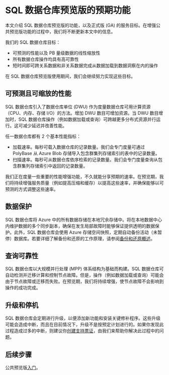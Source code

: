 <!-- Remove create ticket function -->
<properties
   pageTitle="SQL 数据仓库预览版的预期功能 | Azure"
   description="SQL 数据仓库公共预览版功能摘要，以及正式版的目标。"
   services="sql-data-warehouse"
   documentationCenter="NA"
   authors="happynicolle"
   manager="barbkess"
   editor=""/>

<tags
   ms.service="sql-data-warehouse"
   ms.date="06/11/2016"
   wacn.date="07/18/2016"/>


# SQL 数据仓库预览版的预期功能

本文介绍 SQL 数据仓库预览版的功能，以及正式版 (GA) 的服务目标。在增强公共预览版功能的过程中，我们将不断更新本文中的信息。

我们的 SQL 数据仓库目标：

- 可预测的性能以及 PB 量级数据的线性缩放性
- 所有数据仓库操作均具有高可靠性
- 短时间即可跨关系数据和非关系数据完成从数据加载到数据洞察在内的操作

在 SQL 数据仓库预览版使用期间，我们会继续努力实现这些目标。

## 可预测且可缩放的性能

SQL 数据仓库引入了数据仓库单位 (DWU) 作为度量数据仓库可用计算资源（CPU、内存、存储 I/O）的方法。增加 DWU 数目可增加资源。当 DWU 数目增加时，SQL 数据仓库操作（例如数据加载或查询）可跨越更多分布式资源并行运行。这可减少延迟并改善性能。

任一数据仓库都有 2 个基本性能指标：

- 加载速率。每秒可载入数据仓库的记录数量。我们会专门度量可通过 PolyBase 从 Azure Blob 存储导入包含群集列存储索引的表中的记录数量。
- 扫描速率。每秒可从数据仓库依序检索的记录数量。我们会专门度量查询从包含群集列存储索引中返回的记录数量。

我们正在度量一些重要的性能增强功能，不久就能分享预期的速率。在预览期，我们将持续增强服务质量（例如提高压缩和缓存）以提高这些速率，并确保能够以可预测的方式调整这些速率。

## 数据保护

SQL 数据仓库将 Azure 中的所有数据存储在本地冗余存储中。将在本地数据中心内维护数据的多个同步副本，确保在发生局部故障时能够保证提供透明的数据保护。此外，SQL 数据仓库会使用 Azure 存储空间快照，定期自动备份活动（未暂停）数据库。若要详细了解备份和还原的工作原理，请参阅[备份和还原概述][]。

## 查询可靠性

SQL 数据仓库以大规模并行处理 (MPP) 体系结构为基础而构建。SQL 数据仓库可自动检测并迁移计算和控制节点故障。但是，操作（例如数据加载或查询）可能会由于节点故障或迁移而失败。在预览期，我们将持续增强，使节点故障不会影响到操作的成功完成。

## 升级和停机

SQL 数据仓库会定期进行升级，以便添加新功能和安装关键修补程序。这些升级可能会造成中断，而且在目前情况下，升级不是按预定计划进行的。如果你发现此过程造成过多的中断，则建议你[创建支持票证][]，由我们来帮助你解决此过程中的问题。

## 后续步骤

公共预览版[入门][]。

<!--Image references-->

<!--Article references-->
[创建支持票证]: /documentation/articles/sql-data-warehouse-get-started-create-support-ticket/
[入门]: /documentation/articles/sql-data-warehouse-get-started-provision/
[备份和还原概述]: /documentation/articles/sql-data-warehouse-restore-database-overview/

<!--MSDN references-->

<!--Other Web references-->

<!---HONumber=Mooncake_0711_2016-->